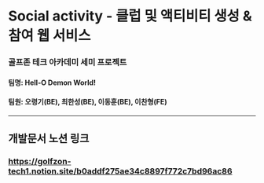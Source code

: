 # Social activity - 클럽 및 액티비티 생성 & 참여 웹 서비스
 ### 골프존 테크 아카데미 세미 프로젝트
 #### 팀명: Hell-O Demon World!
 #### 팀원: 오령기(BE), 최한성(BE), 이동훈(BE), 이찬형(FE)
 --------------------------------
## 개발문서 노션 링크
### https://golfzon-tech1.notion.site/b0addf275ae34c8897f772c7bd96ac86
